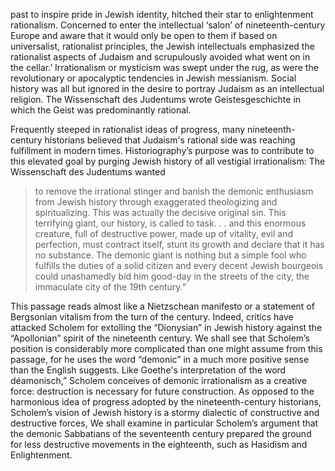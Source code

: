 past  to inspire pride in Jewish identity, hitched their star to enlightenment rationalism. Concerned to enter the intellectual ‘salon’ of nineteenth-century Europe and aware that it would only be open to them if based on universalist, rationalist principles, the Jewish intellectuals emphasized the rationalist aspects of Judaism and scrupulously avoided what went on in the cellar.’ Irrationalism or mysticism was swept under the rug, as were the revolutionary or apocalyptic tendencies in Jewish messianism. Social history was all but ignored in the desire to portray Judaism as an intellectual religion. The Wissenschaft des Judentums wrote Geistesgeschichte in which the Geist was predominantly rational.

Frequently steeped in rationalist ideas of progress, many nineteenth-century historians believed that Judaism's rational side was reaching fulfillment in modern times. Historiography’s purpose was to contribute to this elevated goal by purging Jewish history of all vestigial irrationalism: The Wissenschaft des Judentums wanted

> to remove the irrational stinger and banish the demonic enthusiasm from Jewish history through exaggerated theologizing and spiritualizing. This was actually the decisive original sin. This terrifying giant, our history, is called to task. . . and this enormous creature, full of destructive power, made up of vitality, evil and perfection, must contract itself, stunt its growth and declare that it has no substance. The demonic giant is nothing but a simple fool who fulfills the duties of a solid citizen and every decent Jewish bourgeois could unashamedly bid him good-day in the streets of the city, the immaculate city of the 19th century.”

This passage reads almost like a Nietzschean manifesto or a statement of Bergsonian vitalism from the turn of the century. Indeed, critics have attacked Scholem for extolling the “Dionysian” in Jewish history against the “Apollonian” spirit of the nineteenth century. We shall see that Scholem’s position is considerably more complicated than one might assume from this passage, for he uses the word “demonic” in a much more positive sense than the English suggests. Like Goethe's interpretation of the word déamonisch,” Scholem conceives of demonic irrationalism as a creative force: destruction is necessary for future construction. As opposed to the harmonious idea of progress adopted by the nineteenth-century historians, Scholem’s vision of Jewish history is a stormy dialectic of constructive and destructive forces, We shall examine in particular Scholem’s argument that the demonic Sabbatians of the seventeenth century prepared the ground for less destructive movements in the eighteenth, such as Hasidism and Enlightenment.
